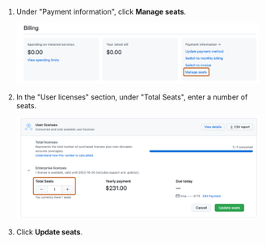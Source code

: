 1. Under "Payment information", click **Manage seats**.

   ![Screenshot of the billing summary for an enterprise account. A link, labeled "Manage seats", is highlighted with an orange outline.](/assets/images/help/billing/enterprise-account-manage-seats-link.png)
1. In the "User licenses" section, under "Total Seats", enter a number of seats.

   ![Screenshot of the "User licenses" section of the enterprise billing page. A selector box, labeled "Total seats", is outlined.](/assets/images/help/billing/enterprise-account-total-seats.png)
1. Click **Update seats**.
